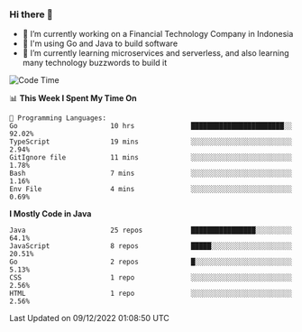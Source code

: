 ### Hi there 👋

<!--
**mazzama/mazzama** is a ✨ _special_ ✨ repository because its `README.md` (this file) appears on your GitHub profile.

Here are some ideas to get you started:

- 🔭 I’m currently working on ...
- 🌱 I’m currently learning ...
- 👯 I’m looking to collaborate on ...
- 🤔 I’m looking for help with ...
- 💬 Ask me about ...
- 📫 How to reach me: ...
- 😄 Pronouns: ...
- ⚡ Fun fact: ...
-->

- 🔭 I’m currently working on a Financial Technology Company in Indonesia
- :gun: I'm using Go and Java to build software
- 🌱 I’m currently learning microservices and serverless, and also learning many technology buzzwords to build it

<!--START_SECTION:waka-->
![Code Time](http://img.shields.io/badge/Code%20Time-2%2C458%20hrs%2014%20mins-blue)

📊 **This Week I Spent My Time On** 

```text
💬 Programming Languages: 
Go                       10 hrs              ███████████████████████░░   92.02% 
TypeScript               19 mins             ░░░░░░░░░░░░░░░░░░░░░░░░░   2.94% 
GitIgnore file           11 mins             ░░░░░░░░░░░░░░░░░░░░░░░░░   1.78% 
Bash                     7 mins              ░░░░░░░░░░░░░░░░░░░░░░░░░   1.16% 
Env File                 4 mins              ░░░░░░░░░░░░░░░░░░░░░░░░░   0.69%

```

**I Mostly Code in Java** 

```text
Java                     25 repos            ████████████████░░░░░░░░░   64.1% 
JavaScript               8 repos             █████░░░░░░░░░░░░░░░░░░░░   20.51% 
Go                       2 repos             █░░░░░░░░░░░░░░░░░░░░░░░░   5.13% 
CSS                      1 repo              ░░░░░░░░░░░░░░░░░░░░░░░░░   2.56% 
HTML                     1 repo              ░░░░░░░░░░░░░░░░░░░░░░░░░   2.56%

```



 Last Updated on 09/12/2022 01:08:50 UTC
<!--END_SECTION:waka-->
